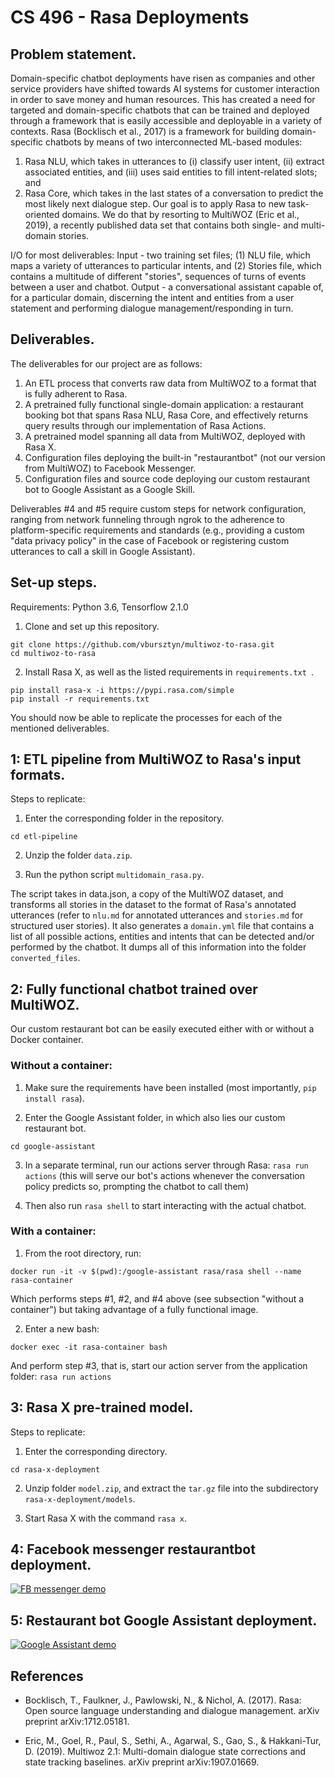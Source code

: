 # CS 496 - Rasa Deployments
## Problem statement.
Domain-specific chatbot deployments have risen as companies and other service providers have shifted towards AI systems for customer interaction in order to save money and human resources. This has created a need for targeted and domain-specific chatbots that can be trained and deployed through a framework that is easily accessible and deployable in a variety of contexts. Rasa (Bocklisch et al., 2017) is a framework for building domain-specific chatbots by means of two interconnected ML-based modules:
1. Rasa NLU, which takes in utterances to (i) classify user intent, (ii) extract associated entities, and (iii) uses said entities to fill intent-related slots; and
2. Rasa Core, which takes in the last states of a conversation to predict the most likely next dialogue step.
Our goal is to apply Rasa to new task-oriented domains. We do that by resorting to MultiWOZ (Eric et al., 2019), a recently published data set that contains both single- and multi-domain stories.

I/O for most deliverables:
Input - two training set files; (1) NLU file, which maps a variety of utterances to particular intents, and (2) Stories file, which contains a multitude of different "stories", sequences of turns of events between a user and chatbot.
Output - a conversational assistant capable of, for a particular domain, discerning the intent and entities from a user statement and performing dialogue management/responding in turn.

## Deliverables.
The deliverables for our project are as follows:
1. An ETL process that converts raw data from MultiWOZ to a format that is fully adherent to Rasa.
2. A pretrained fully functional single-domain application: a restaurant booking bot that spans Rasa NLU, Rasa Core, and effectively returns query results through our implementation of Rasa Actions.
3. A pretrained model spanning all data from MultiWOZ, deployed with Rasa X.
4. Configuration files deploying the built-in "restaurantbot" (not our version from MultiWOZ) to Facebook Messenger.
5. Configuration files and source code deploying our custom restaurant bot to Google Assistant as a Google Skill.

Deliverables #4 and #5 require custom steps for network configuration, ranging from network funneling through ngrok to the adherence to platform-specific requirements and standards (e.g., providing a custom "data privacy policy" in the case of Facebook or registering custom utterances to call a skill in Google Assistant).

## Set-up steps.

Requirements: Python 3.6, Tensorflow 2.1.0

1. Clone and set up this repository.
```
git clone https://github.com/vbursztyn/multiwoz-to-rasa.git
cd multiwoz-to-rasa
```

2. Install Rasa X, as well as the listed requirements in `requirements.txt `.
```
pip install rasa-x -i https://pypi.rasa.com/simple
pip install -r requirements.txt
```

You should now be able to replicate the processes for each of the mentioned deliverables.

## 1: ETL pipeline from MultiWOZ to Rasa's input formats.

Steps to replicate:

1. Enter the corresponding folder in the repository.

```
cd etl-pipeline
```

2. Unzip the folder `data.zip`.

3. Run the python script `multidomain_rasa.py`.

The script takes in data.json, a copy of the MultiWOZ dataset, and transforms all stories in the dataset to the format of Rasa's annotated utterances (refer to `nlu.md` for annotated utterances and `stories.md` for structured user stories). It also generates a `domain.yml` file that contains a list of all possible actions, entities and intents that can be detected and/or performed by the chatbot. It dumps all of this information into the folder `converted_files`.

## 2: Fully functional chatbot trained over MultiWOZ.

Our custom restaurant bot can be easily executed either with or without a Docker container.

### Without a container:

1. Make sure the requirements have been installed (most importantly, `pip install rasa`).

2. Enter the Google Assistant folder, in which also lies our custom restaurant bot.

```
cd google-assistant
```

3. In a separate terminal, run our actions server through Rasa: `rasa run actions` (this will serve our bot's actions whenever the conversation policy predicts so, prompting the chatbot to call them)

4. Then also run `rasa shell` to start interacting with the actual chatbot.

### With a container:

1. From the root directory, run:

```
docker run -it -v $(pwd):/google-assistant rasa/rasa shell --name rasa-container
```

Which performs steps #1, #2, and #4 above (see subsection "without a container") but taking advantage of a fully functional image.

2. Enter a new bash:

```
docker exec -it rasa-container bash
```

And perform step #3, that is, start our action server from the application folder: `rasa run actions`


## 3: Rasa X pre-trained model.

Steps to replicate:

1. Enter the corresponding directory.

```
cd rasa-x-deployment
```

2. Unzip folder `model.zip`, and extract the `tar.gz` file into the subdirectory `rasa-x-deployment/models`.

3. Start Rasa X with the command `rasa x`.

## 4: Facebook messenger restaurantbot deployment.

[![FB messenger demo](https://j.gifs.com/XL0gVo.gif)](https://www.youtube.com/watch?v=35YqSL8Oimg)

## 5: Restaurant bot Google Assistant deployment.

[![Google Assistant demo](https://j.gifs.com/Mw2RWR.gif)](https://www.youtube.com/watch?v=niHGCLBaflc)

## References
* Bocklisch, T., Faulkner, J., Pawlowski, N., & Nichol, A. (2017). Rasa: Open source language understanding and dialogue management. arXiv preprint arXiv:1712.05181.

* Eric, M., Goel, R., Paul, S., Sethi, A., Agarwal, S., Gao, S., & Hakkani-Tur, D. (2019). Multiwoz 2.1: Multi-domain dialogue state corrections and state tracking baselines. arXiv preprint arXiv:1907.01669.

